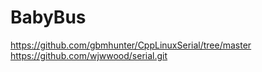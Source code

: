 # BabyBus

https://github.com/gbmhunter/CppLinuxSerial/tree/master
https://github.com/wjwwood/serial.git